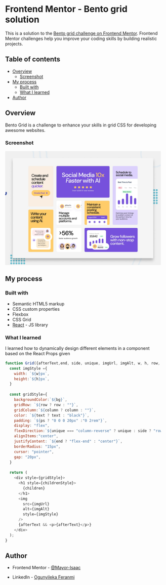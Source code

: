 # Frontend Mentor - Bento grid solution

This is a solution to the [Bento grid challenge on Frontend Mentor](https://www.frontendmentor.io/challenges/bento-grid-RMydElrlOj). Frontend Mentor challenges help you improve your coding skills by building realistic projects. 

## Table of contents

- [Overview](#overview)
  - [Screenshot](#screenshot)
- [My process](#my-process)
  - [Built with](#built-with)
  - [What I learned](#what-i-learned)
- [Author](#author)


## Overview
Bento Grid is a challenge to enhance your skills in grid CSS for developing awesome websites.


### Screenshot

![](./preview.jpg)

## My process

### Built with

- Semantic HTML5 markup
- CSS custom properties
- Flexbox
- CSS Grid
- [React](https://reactjs.org/) - JS library


### What I learned
 I learned how to dynamically design different elements in a component based  on the React Props given

```js
function Grid({afterText,end, side, unique, imgUrl, imgAlt, w, h, row, column,ps, bg,text, children}) {
  const imgStyle ={
    width: `${w}px`,
    height:`${h}px`,
  }

  const gridStyle={
    backgroundColor:`${bg}`,
    gridRow: `${row ? row : ""}`,
    gridColumn:`${column ? column : ""}`,
    color: `${text ? text : "black"}`,
    padding: `${ps ? "0 0 0 20px" :"0 2rem"}`,
    display: "flex",
    flexDirection:`${unique === "column-reverse" ? unique : side ? "row-reverse":"column"}`,
    alignItems:"center",
    justifyContent: `${end ? "flex-end" : "center"}`,
    borderRadius: "15px",
    cursor: "pointer",
    gap: "20px",
  }
 
  return (
    <div style={gridStyle}>
      <h1 style={childrenStyle}>
        {children}
      </h1>
      <img
        src={imgUrl}
        alt={imgAlt}
        style={imgStyle}
      />
      {afterText && <p>{afterText}</p>}
    </div>
  );
}
```


## Author

- Frontend Mentor - [@Mayor-Isaac](https://www.frontendmentor.io/profile/Mayor-Isaac)

- LinkedIn - [Ogunyileka Feranmi](https://www.linkedin.com/in/feranmi-ogunyileka-359a1723b)
